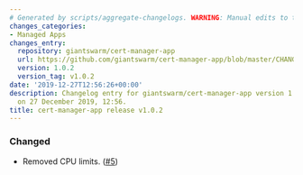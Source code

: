 ```yaml
---
# Generated by scripts/aggregate-changelogs. WARNING: Manual edits to this files will be overwritten.
changes_categories:
- Managed Apps
changes_entry:
  repository: giantswarm/cert-manager-app
  url: https://github.com/giantswarm/cert-manager-app/blob/master/CHANGELOG.md#102-2019-12-27
  version: 1.0.2
  version_tag: v1.0.2
date: '2019-12-27T12:56:26+00:00'
description: Changelog entry for giantswarm/cert-manager-app version 1.0.2, published
  on 27 December 2019, 12:56.
title: cert-manager-app release v1.0.2
---
```


### Changed
- Removed CPU limits. ([#5](https://github.com/giantswarm/cert-manager-app/pull/5))
